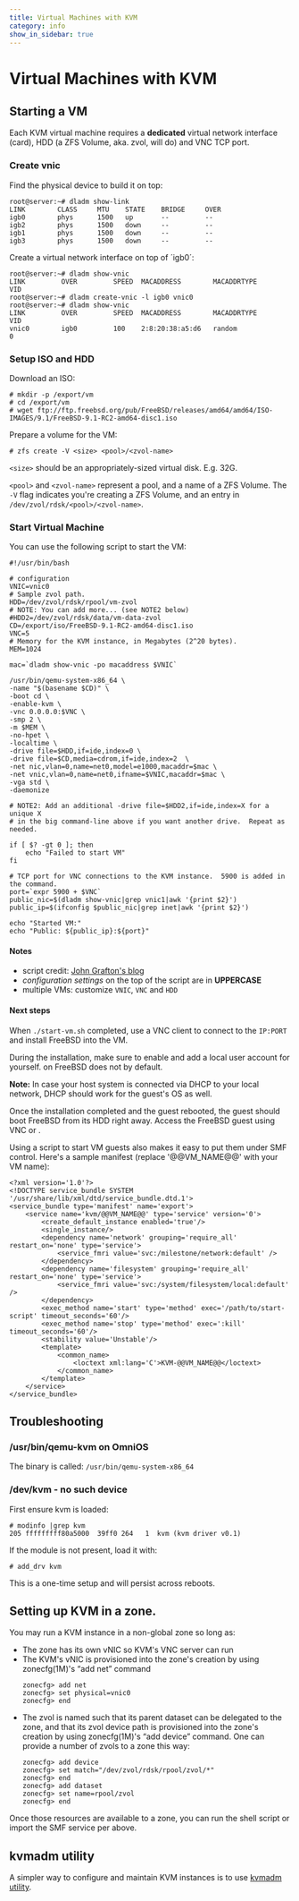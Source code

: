 ```yaml
---
title: Virtual Machines with KVM
category: info
show_in_sidebar: true
---
```


# Virtual Machines with KVM

## Starting a VM

Each KVM virtual machine requires a **dedicated** virtual network
interface (card), HDD (a ZFS Volume, aka. zvol, will do) and VNC TCP
port.

### Create vnic

Find the physical device to build it on top:

```
root@server:~# dladm show-link
LINK        CLASS     MTU    STATE    BRIDGE     OVER
igb0        phys      1500   up       --         --
igb2        phys      1500   down     --         --
igb1        phys      1500   down     --         --
igb3        phys      1500   down     --         --
```

Create a virtual network interface on top of ´igb0´:

```
root@server:~# dladm show-vnic
LINK         OVER         SPEED  MACADDRESS        MACADDRTYPE         VID
root@server:~# dladm create-vnic -l igb0 vnic0
root@server:~# dladm show-vnic
LINK         OVER         SPEED  MACADDRESS        MACADDRTYPE         VID
vnic0        igb0         100    2:8:20:38:a5:d6   random              0
```

### Setup ISO and HDD

Download an ISO:

```
# mkdir -p /export/vm
# cd /export/vm
# wget ftp://ftp.freebsd.org/pub/FreeBSD/releases/amd64/amd64/ISO-IMAGES/9.1/FreeBSD-9.1-RC2-amd64-disc1.iso
```

Prepare a volume for the VM:

```
# zfs create -V <size> <pool>/<zvol-name>
```

`<size>` should be an appropriately-sized virtual disk. E.g. 32G.

`<pool>` and `<zvol-name>` represent a pool, and a name of a ZFS Volume. The
`-V` flag indicates you're creating a ZFS Volume, and an entry in
`/dev/zvol/rdsk/<pool>/<zvol-name>`.

### Start Virtual Machine

You can use the following script to start the VM:

```
#!/usr/bin/bash

# configuration
VNIC=vnic0
# Sample zvol path.
HDD=/dev/zvol/rdsk/rpool/vm-zvol
# NOTE: You can add more... (see NOTE2 below)
#HDD2=/dev/zvol/rdsk/data/vm-data-zvol
CD=/export/iso/FreeBSD-9.1-RC2-amd64-disc1.iso
VNC=5
# Memory for the KVM instance, in Megabytes (2^20 bytes).
MEM=1024

mac=`dladm show-vnic -po macaddress $VNIC`

/usr/bin/qemu-system-x86_64 \
-name "$(basename $CD)" \
-boot cd \
-enable-kvm \
-vnc 0.0.0.0:$VNC \
-smp 2 \
-m $MEM \
-no-hpet \
-localtime \
-drive file=$HDD,if=ide,index=0 \
-drive file=$CD,media=cdrom,if=ide,index=2  \
-net nic,vlan=0,name=net0,model=e1000,macaddr=$mac \
-net vnic,vlan=0,name=net0,ifname=$VNIC,macaddr=$mac \
-vga std \
-daemonize

# NOTE2: Add an additional -drive file=$HDD2,if=ide,index=X for a unique X
# in the big command-line above if you want another drive.  Repeat as needed.

if [ $? -gt 0 ]; then
    echo "Failed to start VM"
fi

# TCP port for VNC connections to the KVM instance.  5900 is added in the command.
port=`expr 5900 + $VNC`
public_nic=$(dladm show-vnic|grep vnic1|awk '{print $2}')
public_ip=$(ifconfig $public_nic|grep inet|awk '{print $2}')

echo "Started VM:"
echo "Public: ${public_ip}:${port}"
```

#### Notes

* script credit: [John Grafton's blog](http://www.graymatterboundaries.com/?p=158)
* *configuration settings* on the top of the script are in **UPPERCASE**
* multiple VMs: customize `VNIC`, `VNC` and `HDD`

#### Next steps

When `./start-vm.sh` completed, use a VNC client to connect to the `IP:PORT` and install FreeBSD
into the VM.

During the installation, make sure to enable and add a local user
account for yourself. on FreeBSD does not by default.

**Note:** In case your host system is connected via DHCP to your local
network, DHCP should work for the guest's OS as well.

Once the installation completed and the guest rebooted, the guest should
boot FreeBSD from its HDD right away. Access the FreeBSD guest using VNC
or .

Using a script to start VM guests also makes it easy to put them under
SMF control. Here's a sample manifest (replace '@@VM_NAME@@' with your
VM name):

```
<?xml version='1.0'?>
<!DOCTYPE service_bundle SYSTEM '/usr/share/lib/xml/dtd/service_bundle.dtd.1'>
<service_bundle type='manifest' name='export'>
    <service name='kvm/@@VM_NAME@@' type='service' version='0'>
        <create_default_instance enabled='true'/>
        <single_instance/>
        <dependency name='network' grouping='require_all' restart_on='none' type='service'>
            <service_fmri value='svc:/milestone/network:default' />
        </dependency>
        <dependency name='filesystem' grouping='require_all' restart_on='none' type='service'>
            <service_fmri value='svc:/system/filesystem/local:default' />
        </dependency>
        <exec_method name='start' type='method' exec='/path/to/start-script' timeout_seconds='60'/>
        <exec_method name='stop' type='method' exec=':kill' timeout_seconds='60'/>
        <stability value='Unstable'/>
        <template>
            <common_name>
                <loctext xml:lang='C'>KVM-@@VM_NAME@@</loctext>
            </common_name>
        </template>
    </service>
</service_bundle>
```

## Troubleshooting

### /usr/bin/qemu-kvm on OmniOS

The binary is called: `/usr/bin/qemu-system-x86_64`

### /dev/kvm - no such device

First ensure kvm is loaded:

```
# modinfo |grep kvm
205 fffffffff80a5000  39ff0 264   1  kvm (kvm driver v0.1)
```

If the module is not present, load it with:

```
# add_drv kvm
```

This is a one-time setup and will persist across reboots.

## Setting up KVM in a zone.

You may run a KVM instance in a non-global zone so long as:

* The zone has its own vNIC so KVM's VNC server can run
* The KVM's vNIC is provisioned into the zone's creation by using
  zonecfg(1M)'s “add net” command
  ```
  zonecfg> add net
  zonecfg> set physical=vnic0
  zonecfg> end
  ```
* The zvol is named such that its parent dataset can be delegated
  to the zone, and that its zvol device path is provisioned into
  the zone's creation by using zonecfg(1M)'s “add device”
  command.  One can provide a number of zvols to a zone this way:
  ```
  zonecfg> add device
  zonecfg> set match="/dev/zvol/rdsk/rpool/zvol/*"
  zonecfg> end
  zonecfg> add dataset
  zonecfg> set name=rpool/zvol
  zonecfg> end
  ```

Once those resources are available to a zone, you can run the shell
script or import the SMF service per above.

## kvmadm utility

A simpler way to configure and maintain KVM instances is to use
[kvmadm utility](http://www.kvmadm.org).

